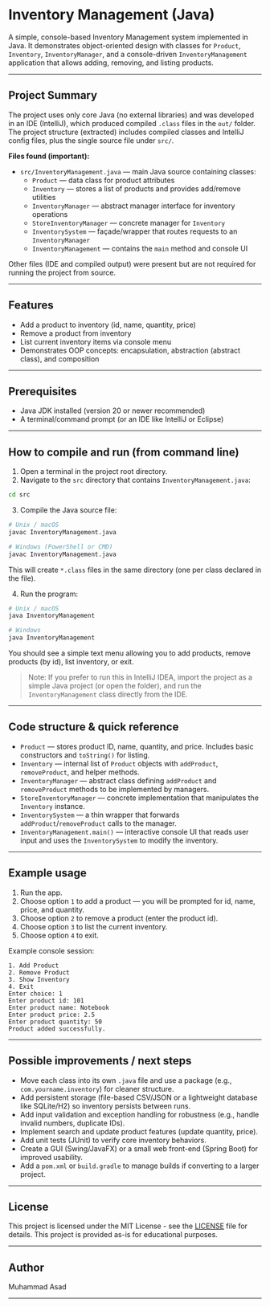 # Inventory Management (Java)

A simple, console-based Inventory Management system implemented in Java. It demonstrates object-oriented design with classes for `Product`, `Inventory`, `InventoryManager`, and a console-driven `InventoryManagement` application that allows adding, removing, and listing products.

---

## Project Summary
The project uses only core Java (no external libraries) and was developed in an IDE (IntelliJ), which produced compiled `.class` files in the `out/` folder. The project structure (extracted) includes compiled classes and IntelliJ config files, plus the single source file under `src/`.

**Files found (important):**
- `src/InventoryManagement.java` — main Java source containing classes:
  - `Product` — data class for product attributes
  - `Inventory` — stores a list of products and provides add/remove utilities
  - `InventoryManager` — abstract manager interface for inventory operations
  - `StoreInventoryManager` — concrete manager for `Inventory`
  - `InventorySystem` — façade/wrapper that routes requests to an `InventoryManager`
  - `InventoryManagement` — contains the `main` method and console UI

Other files (IDE and compiled output) were present but are not required for running the project from source.

---

## Features
- Add a product to inventory (id, name, quantity, price)
- Remove a product from inventory
- List current inventory items via console menu
- Demonstrates OOP concepts: encapsulation, abstraction (abstract class), and composition

---

## Prerequisites
- Java JDK installed (version 20 or newer recommended)
- A terminal/command prompt (or an IDE like IntelliJ or Eclipse)

---

## How to compile and run (from command line)
1. Open a terminal in the project root directory.
2. Navigate to the `src` directory that contains `InventoryManagement.java`:
```bash
cd src
```
3. Compile the Java source file:
```bash
# Unix / macOS
javac InventoryManagement.java

# Windows (PowerShell or CMD)
javac InventoryManagement.java
```
This will create `*.class` files in the same directory (one per class declared in the file).

4. Run the program:
```bash
# Unix / macOS
java InventoryManagement

# Windows
java InventoryManagement
```
You should see a simple text menu allowing you to add products, remove products (by id), list inventory, or exit.

> Note: If you prefer to run this in IntelliJ IDEA, import the project as a simple Java project (or open the folder), and run the `InventoryManagement` class directly from the IDE.

---

## Code structure & quick reference
- `Product` — stores product ID, name, quantity, and price. Includes basic constructors and `toString()` for listing.
- `Inventory` — internal list of `Product` objects with `addProduct`, `removeProduct`, and helper methods.
- `InventoryManager` — abstract class defining `addProduct` and `removeProduct` methods to be implemented by managers.
- `StoreInventoryManager` — concrete implementation that manipulates the `Inventory` instance.
- `InventorySystem` — a thin wrapper that forwards `addProduct`/`removeProduct` calls to the manager.
- `InventoryManagement.main()` — interactive console UI that reads user input and uses the `InventorySystem` to modify the inventory.

---

## Example usage
1. Run the app.
2. Choose option `1` to add a product — you will be prompted for id, name, price, and quantity.
3. Choose option `2` to remove a product (enter the product id).
4. Choose option `3` to list the current inventory.
5. Choose option `4` to exit.

Example console session:
```
1. Add Product
2. Remove Product
3. Show Inventory
4. Exit
Enter choice: 1
Enter product id: 101
Enter product name: Notebook
Enter product price: 2.5
Enter product quantity: 50
Product added successfully.
```

---

## Possible improvements / next steps
- Move each class into its own `.java` file and use a package (e.g., `com.yourname.inventory`) for cleaner structure.
- Add persistent storage (file-based CSV/JSON or a lightweight database like SQLite/H2) so inventory persists between runs.
- Add input validation and exception handling for robustness (e.g., handle invalid numbers, duplicate IDs).
- Implement search and update product features (update quantity, price).
- Add unit tests (JUnit) to verify core inventory behaviors.
- Create a GUI (Swing/JavaFX) or a small web front-end (Spring Boot) for improved usability.
- Add a `pom.xml` or `build.gradle` to manage builds if converting to a larger project.

---

## License
This project is licensed under the MIT License - see the [LICENSE](LICENSE) file for details. 
This project is provided as-is for educational purposes.

---

## Author
Muhammad Asad

---
